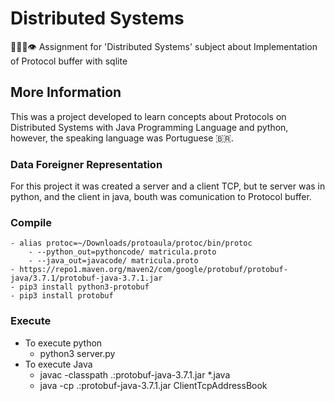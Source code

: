 # Distributed Systems
👨🏽‍💻👁 Assignment for 'Distributed Systems' subject about Implementation of Protocol buffer with sqlite

## More Information
This was a project developed to learn concepts about Protocols on Distributed Systems with Java Programming Language and python, however, the speaking language was Portuguese 🇧🇷.

### Data Foreigner Representation
For this project it was created a server and a client TCP, but te server was in python, and the client in java, bouth was comunication to Protocol buffer.

### Compile
    - alias protoc=~/Downloads/protoaula/protoc/bin/protoc
        - --python_out=pythoncode/ matricula.proto
        - --java_out=javacode/ matricula.proto
    - https://repo1.maven.org/maven2/com/google/protobuf/protobuf-java/3.7.1/protobuf-java-3.7.1.jar
    - pip3 install python3-protobuf
    - pip3 install protobuf

### Execute
- To execute python
    - python3 server.py
- To execute Java
    - javac -classpath .:protobuf-java-3.7.1.jar *.java
    - java -cp .:protobuf-java-3.7.1.jar ClientTcpAddressBook